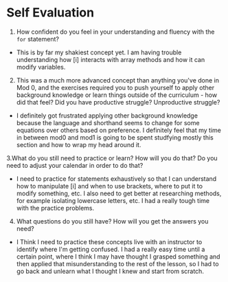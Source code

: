 # Self Evaluation

1. How confident do you feel in your understanding and fluency with the `for` statement?

- This is by far my shakiest concept yet. I am having trouble understanding how [i] interacts with array methods and how it can modify variables.

2. This was a much more advanced concept than anything you've done in Mod 0, and the exercises required you to push yourself to apply other background knowledge or learn things outside of the curriculum - how did that feel? Did you have productive struggle? Unproductive struggle?

- I definitely got frustrated applying other background knowledge because the language and shorthand seems to change for some equations over others based on preference. I definitely feel that my time in between mod0 and mod1 is going to be spent studfying mostly this section and how to wrap my head around it.

3.What do you still need to practice or learn? How will you do that? Do you need to adjust your calendar in order to do that?

- I need to practice for statements exhaustively so that I can understand how to manipulate [i] and when to use brackets, where to put it to modify something, etc. I also need to get better at researching methods, for example isolating lowercase letters, etc. I had a really tough time with the practice problems.

4. What questions do you still have? How will you get the answers you need?

- I Think I need to practice these concepts live with an instructor to identify where I'm getting confused. I had a really easy time until a certain point, where I think I may have thought I grasped something and then applied that misunderstanding to the rest of the lesson, so I had to go back and unlearn what I thought I knew and start from scratch.
